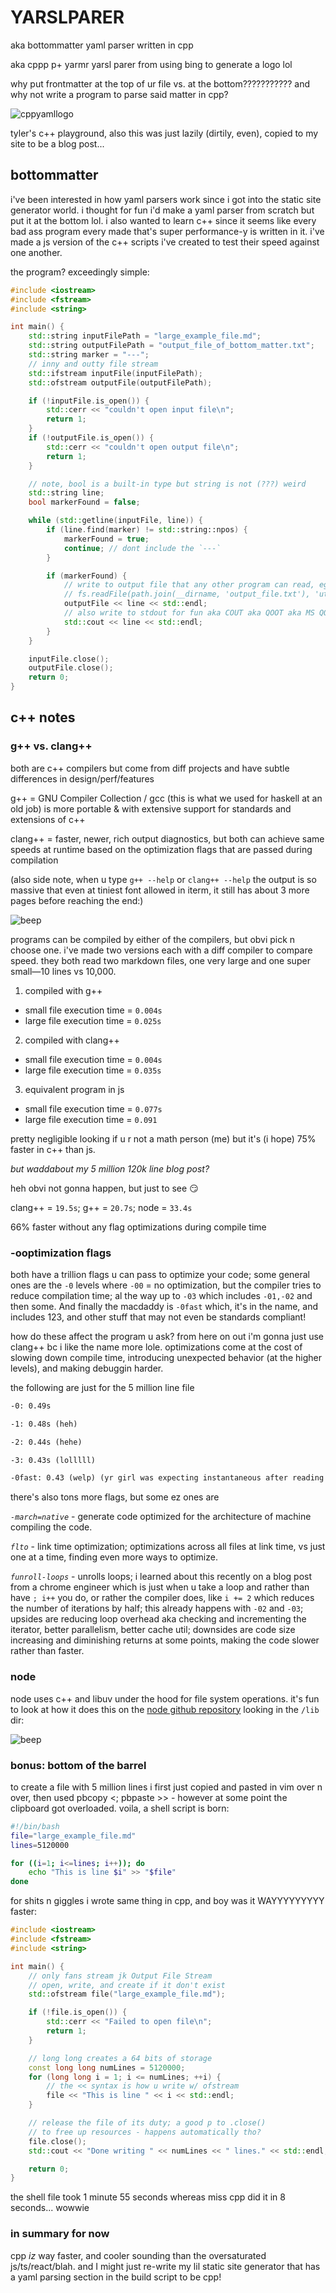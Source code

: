# YARSLPARER

aka bottommatter yaml parser written in cpp

aka cppp p+ yarmr yarsl parer from using bing to generate a logo lol 

why put frontmatter at the top of ur file vs. at the bottom??????????? and why not write a program to parse said matter in cpp?

![cppyamllogo](https://github.com/saylestyler/bottommatter/assets/20520284/fa01d4ac-6b1e-4625-823b-3bf84f944427)

tyler's c++ playground, also this was just lazily (dirtily, even), copied to my site to be a blog post...

## bottommatter

i've been interested in how yaml parsers work since i got into the static site generator world. i thought for fun i'd make a yaml parser from scratch but put it at the bottom lol. i also wanted to learn c++ since it seems like every bad ass program every made that's super performance-y is written in it. i've made a js version of the c++ scripts i've created to test their speed against one another.

the program? exceedingly simple:

```cpp
#include <iostream>
#include <fstream>
#include <string>

int main() {
    std::string inputFilePath = "large_example_file.md";
    std::string outputFilePath = "output_file_of_bottom_matter.txt";
    std::string marker = "---";
    // inny and outty file stream
    std::ifstream inputFile(inputFilePath);
    std::ofstream outputFile(outputFilePath);

    if (!inputFile.is_open()) {
        std::cerr << "couldn't open input file\n";
        return 1;
    }
    if (!outputFile.is_open()) {
        std::cerr << "couldn't open output file\n";
        return 1;
    }

    // note, bool is a built-in type but string is not (???) weird
    std::string line;
    bool markerFound = false;

    while (std::getline(inputFile, line)) {
        if (line.find(marker) != std::string::npos) {
            markerFound = true;
            continue; // dont include the `---`
        }

        if (markerFound) {
            // write to output file that any other program can read, eg js:
            // fs.readFile(path.join(__dirname, 'output_file.txt'), 'utf8', etc
            outputFile << line << std::endl;
            // also write to stdout for fun aka COUT aka QOOT aka MS QOOTY aka ok im done
            std::cout << line << std::endl;
        }
    }

    inputFile.close();
    outputFile.close();
    return 0;
}
```

## c++ notes

### g++ vs. clang++

both are c++ compilers but come from diff projects and have subtle differences in design/perf/features

g++ = GNU Compiler Collection / gcc (this is what we used for haskell at an old job) is more portable & with extensive support for standards and extensions of c++

clang++ = faster, newer, rich output diagnostics, but both can achieve same speeds at runtime based on the optimization flags that are passed during compilation

(also side note, when u type `g++ --help` or `clang++ --help` the output is so massive that even at tiniest font allowed in iterm, it still has about 3 more pages before reaching the end:)

![beep](https://res.cloudinary.com/cloudimgts/image/upload/v1708829677/cli-upload/s63nyargze8oq8foih5o.png)

programs can be compiled by either of the compilers, but obvi pick n choose one. i've made two versions each with a diff compiler to compare speed. they both read two markdown files, one very large and one super small—10 lines vs 10,000.

1. compiled with g++

- small file execution time = `0.004s`
- large file execution time = `0.025s`

2. compiled with clang++

- small file execution time = `0.004s`
- large file execution time = `0.035s`

3. equivalent program in js

- small file execution time = `0.077s`
- large file execution time = `0.091`

pretty negligible looking if u r not a math person (me) but it's (i hope) 75% faster in c++ than js.

_*but waddabout my 5 million 120k line blog post?*_

heh obvi not gonna happen, but just to see :smirk:

clang++ = `19.5s`; g++ = `20.7s`; node = `33.4s`

66% faster without any flag optimizations during compile time

### -ooptimization flags

both have a trillion flags u can pass to optimize your code; some general ones are the `-0` levels where `-00` = no optimization, but the compiler tries to reduce compilation time; al the way up to `-03` which includes `-01,-02` and then some. And finally the macdaddy is `-0fast` which, it's in the name, and includes 123, and other stuff that may not even be standards compliant!

how do these affect the program u ask? from here on out i'm gonna just use clang++ bc i like the name more lole. optimizations come at the cost of slowing down compile time, introducing unexpected behavior (at the higher levels), and making debuggin harder.

<aside>
the following are just for the 5 million line file
</aside>

```txt
-0: 0.49s

-1: 0.48s (heh)

-2: 0.44s (hehe)

-3: 0.43s (lolllll)

-0fast: 0.43 (welp) (yr girl was expecting instantaneous after reading the docs, but also recongizes this task is p friggin simple, and i assume in complex-er programs it's a noticeable diff)
```

there's also tons more flags, but some ez ones are

*`-march=native`* - generate code optimized for the architecture of machine compiling the code.

*`flto`* - link time optimization; optimizations across all files at link time, vs just one at a time, finding even more ways to optimize.

*`funroll-loops`* - unrolls loops; i learned about this recently on a blog post from a chrome engineer which is just when u take a loop and rather than have `; i++` you do, or rather the compiler does, like `i += 2` which reduces the number of iterations by half; this already happens with `-02` and `-03`; upsides are reducing loop overhead aka checking and incrementing the iterator, better parallelism, better cache util; downsides are code size increasing and diminishing returns at some points, making the code slower rather than faster.

### node

node uses c++ and libuv under the hood for file system operations. it's fun to look at how it does this on the [node github repository](https://github.com/nodejs/node) looking in the `/lib` dir:

![beep](https://res.cloudinary.com/cloudimgts/image/upload/v1708837884/cli-upload/dypuogtb8dl1ptw6lots.png)

### bonus: bottom of the barrel

to create a file with 5 million lines i first just copied and pasted in vim over n over, then used pbcopy <; pbpaste >> - however at some point the clipboard got overloaded. voila, a shell script is born:

```sh
#!/bin/bash
file="large_example_file.md"
lines=5120000

for ((i=1; i<=lines; i++)); do
    echo "This is line $i" >> "$file"
done
```

for shits n giggles i wrote same thing in cpp, and boy was it WAYYYYYYYYY faster:

```cpp
#include <iostream>
#include <fstream>
#include <string>

int main() {
    // only fans stream jk Output File Stream
    // open, write, and create if it don't exist
    std::ofstream file("large_example_file.md");

    if (!file.is_open()) {
        std::cerr << "Failed to open file\n";
        return 1;
    }

    // long long creates a 64 bits of storage
    const long long numLines = 5120000;
    for (long long i = 1; i <= numLines; ++i) {
        // the << syntax is how u write w/ ofstream
        file << "This is line " << i << std::endl;
    }

    // release the file of its duty; a good p to .close()
    // to free up resources - happens automatically tho?
    file.close();
    std::cout << "Done writing " << numLines << " lines." << std::endl;

    return 0;
}
```

the shell file took 1 minute 55 seconds whereas miss cpp did it in 8 seconds... wowwie

### in summary for now

cpp _iz_ way faster, and cooler sounding than the oversaturated js/ts/react/blah. and I might just re-write my lil static site generator that has a yaml parsing section in the build script to be cpp!
